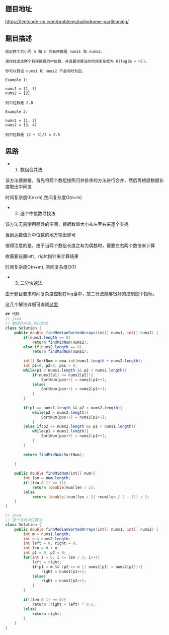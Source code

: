 ## 题目地址
https://leetcode-cn.com/problems/palindrome-partitioning/

## 题目描述
```
给定两个大小为 m 和 n 的有序数组 nums1 和 nums2。

请你找出这两个有序数组的中位数，并且要求算法的时间复杂度为 O(log(m + n))。

你可以假设 nums1 和 nums2 不会同时为空。

Example 1:

nums1 = [1, 3]
nums2 = [2]

则中位数是 2.0

Example 2:

nums1 = [1, 2]
nums2 = [3, 4]

则中位数是 (2 + 3)/2 = 2.5
```

## 思路

- 1. 数组合并法

该方法很直接，首先将两个数组按照归并排序的方法进行合并，然后再根据数据长度取出中间值

时间复杂度0(n+m),空间复杂度O(n+m)

- 2. 逐个中位数寻找法

该方法无需使用额外的空间，根据数值大小从左至右来逐个查找

当到达数值为中位数的地方输出即可

值得注意的是，由于当两个数组长度之和为偶数时，需要左右两个数值来计算

故需要设置left，right指针来计算结果

时间复杂度O(n+m), 空间复杂度O(1)

- 3. 二分快速法

由于题目要求时间复杂度控制在log当中，故二分法能够很好的控制这个指标。

这几个解法详细可查阅[这里](https://leetcode-cn.com/problems/median-of-two-sorted-arrays/solution/xiang-xi-tong-su-de-si-lu-fen-xi-duo-jie-fa-by-w-2/)

```java
## 代码
// java
// 数组合并法_自己完成
class Solution {
    public double findMedianSortedArrays(int[] nums1, int[] nums2) {
        if(nums1.length == 0)
            return findMidNum(nums2);
        else if(nums2.length == 0)
            return findMidNum(nums1);
        
        int[] SortNum = new int[nums1.length + nums2.length];
        int p1=0, p2=0, pos = 0;
        while(p1 < nums1.length && p2 < nums2.length){
            if(nums1[p1] <= nums2[p2]){
                SortNum[pos++] = nums1[p1++];
            }else{
                SortNum[pos++] = nums2[p2++];
            }     
        }
        
        if(p1 == nums1.length && p2 < nums2.length){
            while(p2 < nums2.length){
                SortNum[pos++] = nums2[p2++];
            }
        }else if(p2 == nums2.length && p1 < nums1.length){
            while(p1 < nums1.length){
                SortNum[pos++] = nums1[p1++];
            }
        }
        
        return findMidNum(SortNum);
            
    }
    
    public double findMidNum(int[] num){
        int len = num.length;
        if((len & 1) == 1){
            return (double)num[len / 2];
        }else
            return (double)(num[len / 2] +num[len / 2 - 1]) / 2;
    }
}
```

```java
// java
// 逐个寻找中位数法
class Solution {
    public double findMedianSortedArrays(int[] nums1, int[] nums2) {
        int m = nums1.length;
        int n = nums2.length;
        int left = 0, right = 0;
        int len = m + n;
        int p1 = 0, p2 = 0;
        for(int i = 0; i <= len / 2; i++){
            left = right;
            if(p1 < m && (p2 >= n || nums1[p1] < nums2[p2])){
                right = nums1[p1++];
            }else{
                right = nums2[p2++];   
            }
        }
        
        if((len & 1) == 0){
            return (right + left) * 0.5;
        }else{
            return right;
        }
    }
}
```
